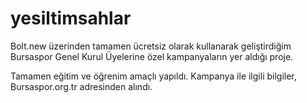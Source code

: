 # yesiltimsahlar
Bolt.new üzerinden tamamen ücretsiz olarak kullanarak geliştirdiğim
Bursaspor Genel Kurul Üyelerine özel kampanyaların yer aldığı proje.

Tamamen eğitim ve öğrenim amaçlı yapıldı. Kampanya ile ilgili bilgiler,
Bursaspor.org.tr adresinden alındı. 
